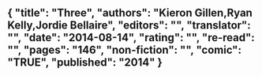{
 "title": "Three",
 "authors": "Kieron Gillen,Ryan Kelly,Jordie Bellaire",
 "editors": "",
 "translator": "",
 "date": "2014-08-14",
 "rating": "",
 "re-read": "",
 "pages": "146",
 "non-fiction": "",
 "comic": "TRUE",
 "published": "2014"
}
---

